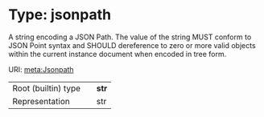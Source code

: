 
# Type: jsonpath


A string encoding a JSON Path. The value of the string MUST conform to JSON Point syntax and SHOULD dereference to zero or more valid objects within the current instance document when encoded in tree form.

URI: [meta:Jsonpath](https://w3id.org/linkml/Jsonpath)

|  |  |  |
| --- | --- | --- |
| Root (builtin) type | | **str** |
| Representation | | str |
